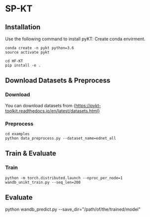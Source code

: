 # SP-KT

## Installation
Use the following command to install pyKT: Create conda envirment.
```
conda create -n pykt python=3.6
source activate pykt
```

```
cd HF-KT
pip install -e .
```

## Download Datasets & Preprocess

### Download
You can download datasets from {https://pykt-toolkit.readthedocs.io/en/latest/datasets.html}

### Preprocess
```
cd examples
python data_preprocess.py --dataset_name=ednet_all
```

## Train & Evaluate
### Train
```
python -m torch.distributed.launch --nproc_per_node=1 wandb_unikt_train.py --seq_len=200
```

## Evaluate
python wandb_predict.py --save_dir="/path/of/the/trained/model"
